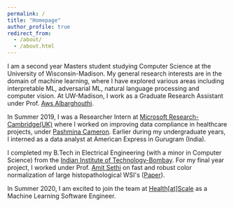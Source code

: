 ```yaml
---
permalink: /
title: "Homepage"
author_profile: true
redirect_from: 
  - /about/
  - /about.html
---
```

I am a second year Masters student studying Computer Science at the University of Wisconsin-Madison. My general research interests are in the domain of machine learning, where I have explored various areas including interpretable ML, adversarial ML, natural language processing and computer vision. At UW-Madison, I work as a Graduate Research Assistant under Prof. [Aws Albarghouthi](http://pages.cs.wisc.edu/~aws/). 

In Summer 2019, I was a Researcher Intern at [Microsoft Research-Cambridge(UK)](https://www.microsoft.com/en-us/research/lab/microsoft-research-cambridge/) where I worked on improving data compliance in healthcare projects, under [Pashmina Cameron](https://www.microsoft.com/en-us/research/people/pacamero/). Earlier during my undergraduate years, I interned as a data analyst at American Express in Gurugram (India). 

I completed my B.Tech in Electrical Engineering (with a minor in Computer Science) from the [Indian Institute of Technology-Bombay](https://www.iitb.ac.in/). For my final year project, I worked under Prof. [Amit Sethi](https://www.ee.iitb.ac.in/~asethi/) on fast and robust color normalization of large histopathological WSI's ([Paper](https://ieeexplore.ieee.org/stamp/stamp.jsp?arnumber=8787328)).

In Summer 2020, I am excited to join the team at [Health[at]Scale](https://www.healthatscale.com/) as a Machine Learning Software Engineer. 
